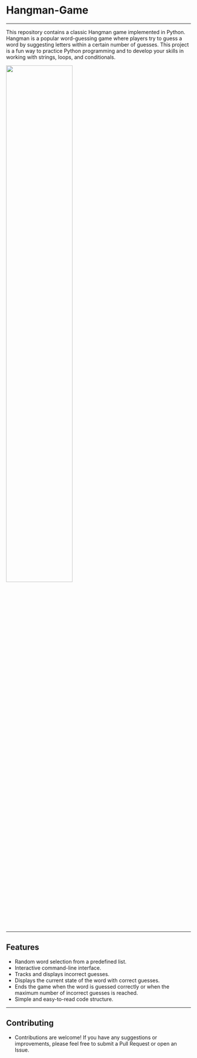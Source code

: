 # Hangman-Game
---
This repository contains a classic Hangman game implemented in Python. Hangman is a popular word-guessing game where players try to guess a word by suggesting letters within a certain number of guesses. This project is a fun way to practice Python programming and to develop your skills in working with strings, loops, and conditionals.


<img src="https://store-images.s-microsoft.com/image/apps.4774.14056720720953127.a440aa22-435e-4805-9502-0738bbf0e5e6.83fa9928-8b8d-4fdd-b70e-e3fe345cae1b?mode=scale&q=90&h=1080&w=1920" width="60%" height="60%">

---

## Features
*  Random word selection from a predefined list.
*  Interactive command-line interface.
*  Tracks and displays incorrect guesses.
*  Displays the current state of the word with correct guesses.
*  Ends the game when the word is guessed correctly or when the maximum number of incorrect guesses is reached.
*  Simple and easy-to-read code structure.
---
## Contributing
*  Contributions are welcome! If you have any suggestions or improvements, please feel free to submit a Pull Request or open an Issue.
